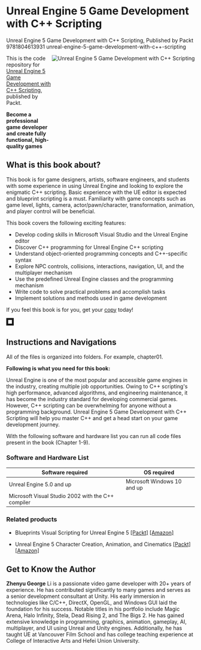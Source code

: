 # Unreal Engine 5 Game Development with C++ Scripting	
Unreal Engine 5 Game Development with C++ Scripting, Published by Packt
9781804613931
unreal-engine-5-game-development-with-c++-scripting

<a href="https://www.packtpub.com/product/unreal-engine-5-game-development-with-c++-scripting/9781804613931"><img src="https://static.packt-cdn.com/products/9781804613931/cover/smaller" alt="Unreal Engine 5 Game Development with C++ Scripting" height="256px" align="right"></a>

This is the code repository for [Unreal Engine 5 Game Development with C++ Scripting](https://www.packtpub.com/product/unreal-engine-5-game-development-with-c++-scripting/9781804613931), published by Packt.

**Become a professional game developer and create fully functional, high-quality games**

## What is this book about?

This book is for game designers, artists, software engineers, and students with some experience in using Unreal Engine and looking to explore the enigmatic C++ scripting. Basic experience with the UE editor is expected and blueprint scripting is a must. Familiarity with game concepts such as game level, lights, camera, actor/pawn/character, transformation, animation, and player control will be beneficial.

This book covers the following exciting features:

* Develop coding skills in Microsoft Visual Studio and the Unreal Engine editor
* Discover C++ programming for Unreal Engine C++ scripting
* Understand object-oriented programming concepts and C++-specific syntax
* Explore NPC controls, collisions, interactions, navigation, UI, and the multiplayer mechanism
* Use the predefined Unreal Engine classes and the programming mechanism
* Write code to solve practical problems and accomplish tasks
* Implement solutions and methods used in game development
  
If you feel this book is for you, get your [copy](https://www.amazon.in/Unreal-Engine-Game-Development-Scripting/dp/1804613932) today!

<a href="https://www.packtpub.com/?utm_source=github&utm_medium=banner&utm_campaign=GitHubBanner"><img src="https://raw.githubusercontent.com/PacktPublishing/GitHub/master/GitHub.png" 
alt="https://www.packtpub.com/" border="5" /></a>

## Instructions and Navigations
All of the files is organized into folders. For example, chapter01.


**Following is what you need for this book:**

Unreal Engine is one of the most popular and accessible game engines in the industry, creating multiple job opportunities. Owing to C++ scripting's high performance, advanced algorithms, and engineering maintenance, it has become the industry standard for developing commercial games. However, C++ scripting can be overwhelming for anyone without a programming background. Unreal Engine 5 Game Development with C++ Scripting will help you master C++ and get a head start on your game development journey.


With the following software and hardware list you can run all code files present in the book (Chapter 1-9).

### Software and Hardware List
| Software required                    | OS required                         |
| ------------------------------------ | ----------------------------------- |
| Unreal Engine 5.0 and up             | Microsoft Windows 10 and up         |
| Microsoft Visual Studio 2002 with the C++ compiler |                          |


### Related products <Other books you may enjoy>
* Blueprints Visual Scripting for Unreal Engine 5  [[Packt]](https://www.packtpub.com/product/blueprints-visual-scripting-for-unreal-engine-5-third-edition/9781801811583) [[Amazon]](https://www.amazon.in/Blueprints-Visual-Scripting-Unreal-Engine/dp/180181158X)

* Unreal Engine 5 Character Creation, Animation, and Cinematics  [[Packt]](https://www.packtpub.com/product/unreal-engine-5-character-creation-animation-and-cinematics/9781801812443) [[Amazon]](https://www.amazon.in/Unreal-Character-Creation-Animation-Cinematics/dp/1801812446)

## Get to Know the Author
**Zhenyu George** Li is a passionate video game developer with 20+ years of experience. He has contributed significantly to many games and serves as a senior development consultant at Unity. His early immersion in technologies like C/C++, DirectX, OpenGL, and Windows GUI laid the foundation for his success. Notable titles in his portfolio include Magic Arena, Halo Infinity, Stela, Dead Rising 2, and The Bigs 2. He has gained extensive knowledge in programming, graphics, animation, gameplay, AI, multiplayer, and UI using Unreal and Unity engines. Additionally, he has taught UE at Vancouver Film School and has college teaching experience at College of Interactive Arts and Hefei Union University.
  
